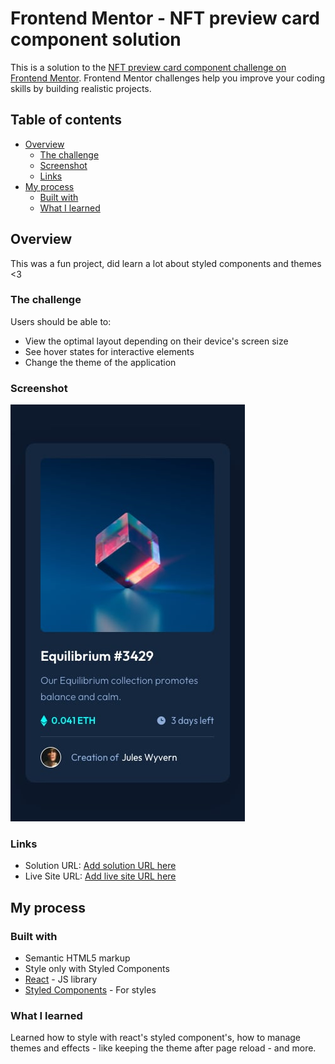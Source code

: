 # Frontend Mentor - NFT preview card component solution

This is a solution to the [NFT preview card component challenge on Frontend Mentor](https://www.frontendmentor.io/challenges/nft-preview-card-component-SbdUL_w0U). Frontend Mentor challenges help you improve your coding skills by building realistic projects.

## Table of contents

- [Overview](#overview)
  - [The challenge](#the-challenge)
  - [Screenshot](#screenshot)
  - [Links](#links)
- [My process](#my-process)
  - [Built with](#built-with)
  - [What I learned](#what-i-learned)

## Overview

This was a fun project, did learn a lot about styled components and themes <3

### The challenge

Users should be able to:

- View the optimal layout depending on their device's screen size
- See hover states for interactive elements
- Change the theme of the application

### Screenshot

![](\public\images\preview.jpg)

### Links

- Solution URL: [Add solution URL here](https://your-solution-url.com)
- Live Site URL: [Add live site URL here](https://your-live-site-url.com)

## My process

### Built with

- Semantic HTML5 markup
- Style only with Styled Components
- [React](https://reactjs.org/) - JS library
- [Styled Components](https://styled-components.com/) - For styles

### What I learned

Learned how to style with react's styled component's, how to manage themes and effects - like keeping the theme after page reload - and more.
